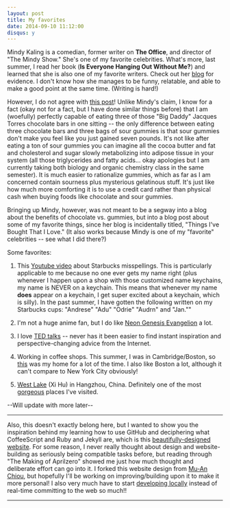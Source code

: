 ```yaml
---
layout: post
title: My favorites
date: 2014-09-10 11:12:00
disqus: y
---
```


Mindy Kaling is a comedian, former writer on __The Office__, and director of "The Mindy Show." She's one of my favorite celebrities. What's more, last summer, I read her book (__Is Everyone Hanging Out Without Me?__) and learned that she is also one of my favorite writers. Check out her [blog](http://mindyephron.blogspot.com) for evidence. I don't know how she manages to be funny, relatable, and able to make a good point at the same time. (Writing is hard!)

However, I do not agree with [this post](http://mindyephron.blogspot.com/2008/03/sour-candies.html)! Unlike Mindy's claim, I know for a fact (okay not for a fact, but I have done similar things before) that I am (woefully) perfectly capable of eating three of those "Big Daddy" Jacques Torres chocolate bars in one sitting -- the only difference between eating three chocolate bars and three bags of sour gummies is that sour gummies don't make you feel like you just gained seven pounds. It's not like after eating a ton of sour gummies you can imagine all the cocoa butter and fat and cholesterol and sugar slowly metabolizing into adipose tissue in your system (all those triglycerides and fatty acids... okay apologies but I am currently taking both biology and organic chemistry class in the same semester). It is much easier to rationalize gummies, which as far as I am concerned contain sourness plus mysterious gelatinous stuff. It's just like how much more comforting it is to use a credit card rather than physical cash when buying foods like chocolate and sour gummies.

Bringing up Mindy, however, was not meant to be a segway into a blog about the benefits of chocolate vs. gummies, but into a blog post about some of my favorite things, since her blog is incidentally titled, "Things I've Bought That I Love." (It also works because Mindy is one of my "favorite" celebrities -- see what I did there?)

Some favorites:

1. This [Youtube video](https://www.youtube.com/watch?v=hPbrlNsMTg4) about Starbucks misspellings. This is particularly applicable to me because no one ever gets my name right (plus whenever I happen upon a shop with those customized name keychains, my name is NEVER on a keychain. This means that whenever my name __does__ appear on a keychain, I get super excited about a keychain, which is silly). In the past summer, I have gotten the following written on my Starbucks cups: "Andrese" "Adu" "Odrie" "Audrn" and "Jan.""

2. I'm not a huge anime fan, but I do like [Neon Genesis Evangelion](https://www.youtube.com/watch?v=3nQNSLB3Lpk) a lot.

3. I love [TED talks](http://www.ted.com/talks) -- never has it been easier to find instant inspiration and perspective-changing advice from the Internet.

4. Working in coffee shops. This summer, I was in Cambridge/Boston, so [this](http://www.1369coffeehouse.com/) was my home for a lot of the time. I also like Boston a lot, although it can't compare to New York City obviously!

5. [West Lake](http://en.wikipedia.org/wiki/West_Lake) (Xi Hu) in Hangzhou, China. Definitely one of the most [gorgeous](http://asiasociety.org/blog/asia/photo-day-west-lake-dusk) places I've visited.

--Will update with more later--

___

Also, this doesn't exactly belong here, but I wanted to show you the inspiration behind my learning how to use GitHub and deciphering what CoffeeScript and Ruby and Jekyll are, which is this [beautifully-designed website](aprilzero.com). For some reason, I never really thought about design and website-building as seriously being compatible tasks before, but reading through "The Making of Aprilzero" showed me just how much thought and deliberate effort can go into it. I forked this website design from [Mu-An Chiou](http://muan.co/), but hopefully I'll be working on improving/building upon it to make it more personal! I also very much have to start [developing locally](http://daraskolnick.com/developer-tip-tuesday-always-develop-locally/) instead of real-time committing to the web so much!!

---